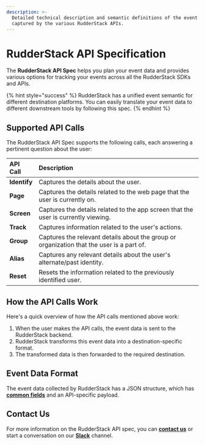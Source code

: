 ```yaml
---
description: >-
  Detailed technical description and semantic definitions of the event data
  captured by the various RudderStack APIs.
---
```


# RudderStack API Specification

The **RudderStack API Spec** helps you plan your event data and provides various options for tracking your events across all the RudderStack SDKs and APIs. 

{% hint style="success" %}
RudderStack has a unified event semantic for different destination platforms. You can easily translate your event data to different downstream tools by following this spec.
{% endhint %}

## Supported API Calls

The RudderStack API Spec supports the following calls, each answering a pertinent question about the user:

| **API Call** | **Description** |
| :--- | :--- |
| **Identify**             | Captures the details about the user. |
| **Page**  | Captures the details related to the web page that the user is currently on. |
| **Screen** | Captures the details related to the app screen that the user is currently viewing. |
| **Track** | Captures information related to the user's actions. |
| **Group** | Captures the relevant details about the group or organization that the user is a part of. |
| **Alias** | Captures any relevant details about the user's alternate/past identity. |
| **Reset** | Resets the information related to the previously identified user. |

## How the API Calls Work

Here's a quick overview of how the API calls mentioned above work:

1. When the user makes the API calls, the event data is sent to the RudderStack backend.
2. RudderStack transforms this event data into a destination-specific format.
3. The transformed data is then forwarded to the required destination.

## Event Data Format

The event data collected by RudderStack has a JSON structure, which has [**common fields**](common-fields.md) and an API-specific payload.

## Contact Us

For more information on the RudderStack API spec, you can [**contact us**](mailto:%20docs@rudderstack.com) or start a conversation on our [**Slack**](https://resources.rudderstack.com/join-rudderstack-slack) channel.








